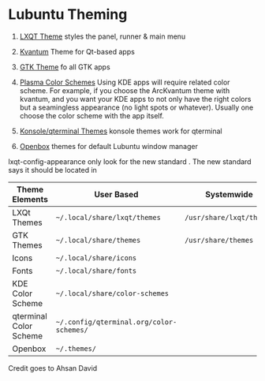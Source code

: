 # Lubuntu Theming

1. [LXQT Theme](https://www.opendesktop.org/browse?cat=446) styles the panel, runner & main menu

2. [Kvantum](https://store.kde.org/browse?cat=123) Theme for Qt-based apps

3. [GTK Theme](https://www.gnome-look.org/browse?cat=135) fo all GTK apps

4. [Plasma Color Schemes](https://store.kde.org/browse?cat=112)
Using KDE apps will require related color scheme. For example, if you choose the ArcKvantum theme with kvantum, and you want your KDE apps to not only have the right colors but a seamingless appearance (no light spots or whatever). Usually one choose the color scheme with the app itself.

5. [Konsole/qterminal Themes](https://store.kde.org/browse?cat=462)
konsole themes work for qterminal

6. [Openbox](https://www.box-look.org/browse?cat=140) themes for default Lubuntu window manager


lxqt-config-appearance only look for the new standard . The new standard says it should be located in


| Theme Elements | User Based | Systemwide |
| ----- | ----- | ----- |
| LXQt Themes     | `~/.local/share/lxqt/themes` | `/usr/share/lxqt/themes` |
| GTK Themes | `~/.local/share/themes` | `/usr/share/themes`|
| Icons | `~/.local/share/icons` |  |
| Fonts | `~/.local/share/fonts` |  |
| KDE Color Scheme | `~/.local/share/color-schemes` |  |
| qterminal Color Scheme | `~/.config/qterminal.org/color-schemes/` |  |
| Openbox | `~/.themes/`|  |







Credit goes to Ahsan David
